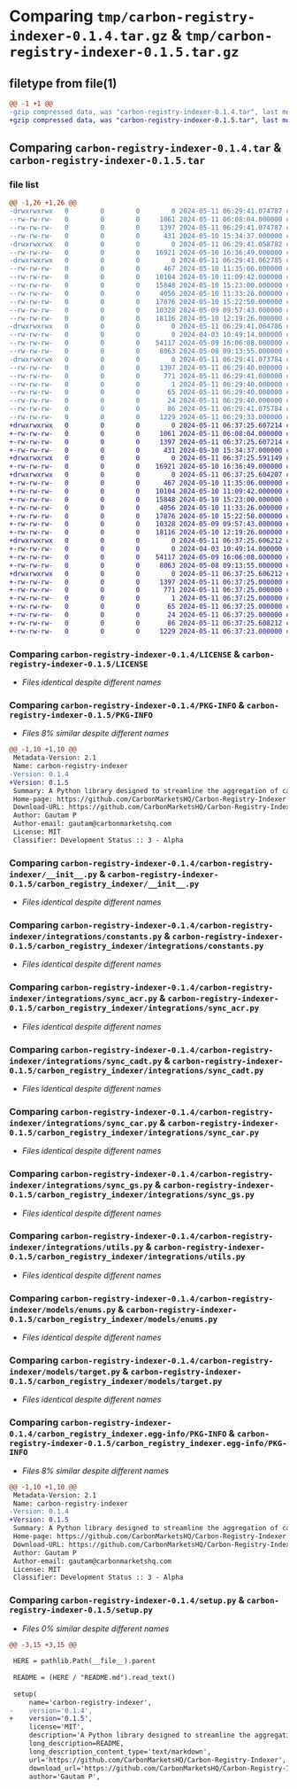 # Comparing `tmp/carbon-registry-indexer-0.1.4.tar.gz` & `tmp/carbon-registry-indexer-0.1.5.tar.gz`

## filetype from file(1)

```diff
@@ -1 +1 @@
-gzip compressed data, was "carbon-registry-indexer-0.1.4.tar", last modified: Sat May 11 06:29:41 2024, max compression
+gzip compressed data, was "carbon-registry-indexer-0.1.5.tar", last modified: Sat May 11 06:37:25 2024, max compression
```

## Comparing `carbon-registry-indexer-0.1.4.tar` & `carbon-registry-indexer-0.1.5.tar`

### file list

```diff
@@ -1,26 +1,26 @@
-drwxrwxrwx   0        0        0        0 2024-05-11 06:29:41.074787 carbon-registry-indexer-0.1.4/
--rw-rw-rw-   0        0        0     1061 2024-05-11 06:08:04.000000 carbon-registry-indexer-0.1.4/LICENSE
--rw-rw-rw-   0        0        0     1397 2024-05-11 06:29:41.074787 carbon-registry-indexer-0.1.4/PKG-INFO
--rw-rw-rw-   0        0        0      431 2024-05-10 15:34:37.000000 carbon-registry-indexer-0.1.4/README.md
-drwxrwxrwx   0        0        0        0 2024-05-11 06:29:41.058782 carbon-registry-indexer-0.1.4/carbon-registry-indexer/
--rw-rw-rw-   0        0        0    16921 2024-05-10 16:36:49.000000 carbon-registry-indexer-0.1.4/carbon-registry-indexer/__init__.py
-drwxrwxrwx   0        0        0        0 2024-05-11 06:29:41.062785 carbon-registry-indexer-0.1.4/carbon-registry-indexer/integrations/
--rw-rw-rw-   0        0        0      467 2024-05-10 11:35:06.000000 carbon-registry-indexer-0.1.4/carbon-registry-indexer/integrations/__init__.py
--rw-rw-rw-   0        0        0    10104 2024-05-10 11:09:42.000000 carbon-registry-indexer-0.1.4/carbon-registry-indexer/integrations/constants.py
--rw-rw-rw-   0        0        0    15848 2024-05-10 15:23:00.000000 carbon-registry-indexer-0.1.4/carbon-registry-indexer/integrations/sync_acr.py
--rw-rw-rw-   0        0        0     4056 2024-05-10 11:33:26.000000 carbon-registry-indexer-0.1.4/carbon-registry-indexer/integrations/sync_cadt.py
--rw-rw-rw-   0        0        0    17876 2024-05-10 15:22:50.000000 carbon-registry-indexer-0.1.4/carbon-registry-indexer/integrations/sync_car.py
--rw-rw-rw-   0        0        0    10328 2024-05-09 09:57:43.000000 carbon-registry-indexer-0.1.4/carbon-registry-indexer/integrations/sync_gs.py
--rw-rw-rw-   0        0        0    18116 2024-05-10 12:19:26.000000 carbon-registry-indexer-0.1.4/carbon-registry-indexer/integrations/utils.py
-drwxrwxrwx   0        0        0        0 2024-05-11 06:29:41.064786 carbon-registry-indexer-0.1.4/carbon-registry-indexer/models/
--rw-rw-rw-   0        0        0        0 2024-04-03 10:49:14.000000 carbon-registry-indexer-0.1.4/carbon-registry-indexer/models/__init__.py
--rw-rw-rw-   0        0        0    54117 2024-05-09 16:06:08.000000 carbon-registry-indexer-0.1.4/carbon-registry-indexer/models/enums.py
--rw-rw-rw-   0        0        0     8063 2024-05-08 09:13:55.000000 carbon-registry-indexer-0.1.4/carbon-registry-indexer/models/target.py
-drwxrwxrwx   0        0        0        0 2024-05-11 06:29:41.073784 carbon-registry-indexer-0.1.4/carbon_registry_indexer.egg-info/
--rw-rw-rw-   0        0        0     1397 2024-05-11 06:29:40.000000 carbon-registry-indexer-0.1.4/carbon_registry_indexer.egg-info/PKG-INFO
--rw-rw-rw-   0        0        0      771 2024-05-11 06:29:41.000000 carbon-registry-indexer-0.1.4/carbon_registry_indexer.egg-info/SOURCES.txt
--rw-rw-rw-   0        0        0        1 2024-05-11 06:29:40.000000 carbon-registry-indexer-0.1.4/carbon_registry_indexer.egg-info/dependency_links.txt
--rw-rw-rw-   0        0        0       65 2024-05-11 06:29:40.000000 carbon-registry-indexer-0.1.4/carbon_registry_indexer.egg-info/requires.txt
--rw-rw-rw-   0        0        0       24 2024-05-11 06:29:40.000000 carbon-registry-indexer-0.1.4/carbon_registry_indexer.egg-info/top_level.txt
--rw-rw-rw-   0        0        0       86 2024-05-11 06:29:41.075784 carbon-registry-indexer-0.1.4/setup.cfg
--rw-rw-rw-   0        0        0     1229 2024-05-11 06:29:33.000000 carbon-registry-indexer-0.1.4/setup.py
+drwxrwxrwx   0        0        0        0 2024-05-11 06:37:25.607214 carbon-registry-indexer-0.1.5/
+-rw-rw-rw-   0        0        0     1061 2024-05-11 06:08:04.000000 carbon-registry-indexer-0.1.5/LICENSE
+-rw-rw-rw-   0        0        0     1397 2024-05-11 06:37:25.607214 carbon-registry-indexer-0.1.5/PKG-INFO
+-rw-rw-rw-   0        0        0      431 2024-05-10 15:34:37.000000 carbon-registry-indexer-0.1.5/README.md
+drwxrwxrwx   0        0        0        0 2024-05-11 06:37:25.591149 carbon-registry-indexer-0.1.5/carbon_registry_indexer/
+-rw-rw-rw-   0        0        0    16921 2024-05-10 16:36:49.000000 carbon-registry-indexer-0.1.5/carbon_registry_indexer/__init__.py
+drwxrwxrwx   0        0        0        0 2024-05-11 06:37:25.604207 carbon-registry-indexer-0.1.5/carbon_registry_indexer/integrations/
+-rw-rw-rw-   0        0        0      467 2024-05-10 11:35:06.000000 carbon-registry-indexer-0.1.5/carbon_registry_indexer/integrations/__init__.py
+-rw-rw-rw-   0        0        0    10104 2024-05-10 11:09:42.000000 carbon-registry-indexer-0.1.5/carbon_registry_indexer/integrations/constants.py
+-rw-rw-rw-   0        0        0    15848 2024-05-10 15:23:00.000000 carbon-registry-indexer-0.1.5/carbon_registry_indexer/integrations/sync_acr.py
+-rw-rw-rw-   0        0        0     4056 2024-05-10 11:33:26.000000 carbon-registry-indexer-0.1.5/carbon_registry_indexer/integrations/sync_cadt.py
+-rw-rw-rw-   0        0        0    17876 2024-05-10 15:22:50.000000 carbon-registry-indexer-0.1.5/carbon_registry_indexer/integrations/sync_car.py
+-rw-rw-rw-   0        0        0    10328 2024-05-09 09:57:43.000000 carbon-registry-indexer-0.1.5/carbon_registry_indexer/integrations/sync_gs.py
+-rw-rw-rw-   0        0        0    18116 2024-05-10 12:19:26.000000 carbon-registry-indexer-0.1.5/carbon_registry_indexer/integrations/utils.py
+drwxrwxrwx   0        0        0        0 2024-05-11 06:37:25.606212 carbon-registry-indexer-0.1.5/carbon_registry_indexer/models/
+-rw-rw-rw-   0        0        0        0 2024-04-03 10:49:14.000000 carbon-registry-indexer-0.1.5/carbon_registry_indexer/models/__init__.py
+-rw-rw-rw-   0        0        0    54117 2024-05-09 16:06:08.000000 carbon-registry-indexer-0.1.5/carbon_registry_indexer/models/enums.py
+-rw-rw-rw-   0        0        0     8063 2024-05-08 09:13:55.000000 carbon-registry-indexer-0.1.5/carbon_registry_indexer/models/target.py
+drwxrwxrwx   0        0        0        0 2024-05-11 06:37:25.606212 carbon-registry-indexer-0.1.5/carbon_registry_indexer.egg-info/
+-rw-rw-rw-   0        0        0     1397 2024-05-11 06:37:25.000000 carbon-registry-indexer-0.1.5/carbon_registry_indexer.egg-info/PKG-INFO
+-rw-rw-rw-   0        0        0      771 2024-05-11 06:37:25.000000 carbon-registry-indexer-0.1.5/carbon_registry_indexer.egg-info/SOURCES.txt
+-rw-rw-rw-   0        0        0        1 2024-05-11 06:37:25.000000 carbon-registry-indexer-0.1.5/carbon_registry_indexer.egg-info/dependency_links.txt
+-rw-rw-rw-   0        0        0       65 2024-05-11 06:37:25.000000 carbon-registry-indexer-0.1.5/carbon_registry_indexer.egg-info/requires.txt
+-rw-rw-rw-   0        0        0       24 2024-05-11 06:37:25.000000 carbon-registry-indexer-0.1.5/carbon_registry_indexer.egg-info/top_level.txt
+-rw-rw-rw-   0        0        0       86 2024-05-11 06:37:25.608212 carbon-registry-indexer-0.1.5/setup.cfg
+-rw-rw-rw-   0        0        0     1229 2024-05-11 06:37:23.000000 carbon-registry-indexer-0.1.5/setup.py
```

### Comparing `carbon-registry-indexer-0.1.4/LICENSE` & `carbon-registry-indexer-0.1.5/LICENSE`

 * *Files identical despite different names*

### Comparing `carbon-registry-indexer-0.1.4/PKG-INFO` & `carbon-registry-indexer-0.1.5/PKG-INFO`

 * *Files 8% similar despite different names*

```diff
@@ -1,10 +1,10 @@
 Metadata-Version: 2.1
 Name: carbon-registry-indexer
-Version: 0.1.4
+Version: 0.1.5
 Summary: A Python library designed to streamline the aggregation of carbon data from multiple registries, each with its own data format, into a unified schema in CSV/Parquet formats.
 Home-page: https://github.com/CarbonMarketsHQ/Carbon-Registry-Indexer
 Download-URL: https://github.com/CarbonMarketsHQ/Carbon-Registry-Indexer/archive/refs/tags/v_01.tar.gz
 Author: Gautam P
 Author-email: gautam@carbonmarketshq.com
 License: MIT
 Classifier: Development Status :: 3 - Alpha
```

### Comparing `carbon-registry-indexer-0.1.4/carbon-registry-indexer/__init__.py` & `carbon-registry-indexer-0.1.5/carbon_registry_indexer/__init__.py`

 * *Files identical despite different names*

### Comparing `carbon-registry-indexer-0.1.4/carbon-registry-indexer/integrations/constants.py` & `carbon-registry-indexer-0.1.5/carbon_registry_indexer/integrations/constants.py`

 * *Files identical despite different names*

### Comparing `carbon-registry-indexer-0.1.4/carbon-registry-indexer/integrations/sync_acr.py` & `carbon-registry-indexer-0.1.5/carbon_registry_indexer/integrations/sync_acr.py`

 * *Files identical despite different names*

### Comparing `carbon-registry-indexer-0.1.4/carbon-registry-indexer/integrations/sync_cadt.py` & `carbon-registry-indexer-0.1.5/carbon_registry_indexer/integrations/sync_cadt.py`

 * *Files identical despite different names*

### Comparing `carbon-registry-indexer-0.1.4/carbon-registry-indexer/integrations/sync_car.py` & `carbon-registry-indexer-0.1.5/carbon_registry_indexer/integrations/sync_car.py`

 * *Files identical despite different names*

### Comparing `carbon-registry-indexer-0.1.4/carbon-registry-indexer/integrations/sync_gs.py` & `carbon-registry-indexer-0.1.5/carbon_registry_indexer/integrations/sync_gs.py`

 * *Files identical despite different names*

### Comparing `carbon-registry-indexer-0.1.4/carbon-registry-indexer/integrations/utils.py` & `carbon-registry-indexer-0.1.5/carbon_registry_indexer/integrations/utils.py`

 * *Files identical despite different names*

### Comparing `carbon-registry-indexer-0.1.4/carbon-registry-indexer/models/enums.py` & `carbon-registry-indexer-0.1.5/carbon_registry_indexer/models/enums.py`

 * *Files identical despite different names*

### Comparing `carbon-registry-indexer-0.1.4/carbon-registry-indexer/models/target.py` & `carbon-registry-indexer-0.1.5/carbon_registry_indexer/models/target.py`

 * *Files identical despite different names*

### Comparing `carbon-registry-indexer-0.1.4/carbon_registry_indexer.egg-info/PKG-INFO` & `carbon-registry-indexer-0.1.5/carbon_registry_indexer.egg-info/PKG-INFO`

 * *Files 8% similar despite different names*

```diff
@@ -1,10 +1,10 @@
 Metadata-Version: 2.1
 Name: carbon-registry-indexer
-Version: 0.1.4
+Version: 0.1.5
 Summary: A Python library designed to streamline the aggregation of carbon data from multiple registries, each with its own data format, into a unified schema in CSV/Parquet formats.
 Home-page: https://github.com/CarbonMarketsHQ/Carbon-Registry-Indexer
 Download-URL: https://github.com/CarbonMarketsHQ/Carbon-Registry-Indexer/archive/refs/tags/v_01.tar.gz
 Author: Gautam P
 Author-email: gautam@carbonmarketshq.com
 License: MIT
 Classifier: Development Status :: 3 - Alpha
```

### Comparing `carbon-registry-indexer-0.1.4/setup.py` & `carbon-registry-indexer-0.1.5/setup.py`

 * *Files 0% similar despite different names*

```diff
@@ -3,15 +3,15 @@
 
 HERE = pathlib.Path(__file__).parent
 
 README = (HERE / "README.md").read_text()
 
 setup(
     name='carbon-registry-indexer',
-    version='0.1.4',
+    version='0.1.5',
     license='MIT',
     description='A Python library designed to streamline the aggregation of carbon data from multiple registries, each with its own data format, into a unified schema in CSV/Parquet formats.',
     long_description=README,
     long_description_content_type='text/markdown',
     url='https://github.com/CarbonMarketsHQ/Carbon-Registry-Indexer', 
     download_url='https://github.com/CarbonMarketsHQ/Carbon-Registry-Indexer/archive/refs/tags/v_01.tar.gz',
     author='Gautam P',
```

